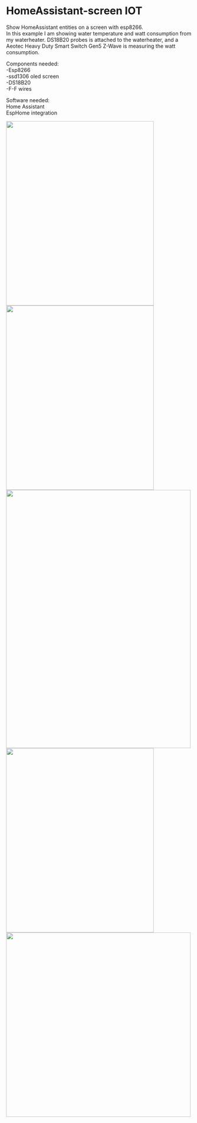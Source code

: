 
# HomeAssistant-screen IOT
Show HomeAssistant entities on a screen with esp8266.  
In this example I am showing water temperature and watt consumption from my waterheater. DS18B20 probes is attached to the waterheater, and a Aeotec Heavy Duty Smart Switch Gen5 Z-Wave is measuring the watt consumption.

Components needed:  
-Esp8266  
-ssd1306 oled screen  
-DS18B20  
-F-F wires  

Software needed:  
Home Assistant  
EspHome integration  





<img src="https://user-images.githubusercontent.com/59934514/154280875-c6eae885-eb5a-48d5-a818-c51ed8a30a10.jpg" width="400" height="500">
<img src="https://user-images.githubusercontent.com/59934514/154275032-db852d99-0b19-4d22-b838-647f8264eb6b.PNG" width="400" height="500">
<img src="https://user-images.githubusercontent.com/59934514/154275054-e0654803-a4e5-48d1-8f9a-9a1f50fa23b8.jpg" width="500" height="700">
<img src="https://user-images.githubusercontent.com/59934514/154334347-43793b6f-3f50-4127-af0f-67ba31081248.png" width="400" height="500">
<img src="https://user-images.githubusercontent.com/59934514/154333236-89d1d8f7-c498-4ff3-bec6-965e80852f95.JPG" width="500" height="500">




